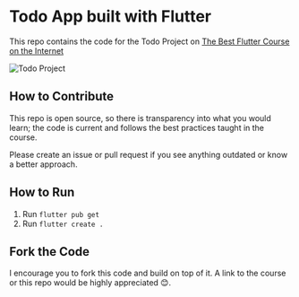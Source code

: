 # Todo App built with Flutter

This repo contains the code for the Todo Project on  [The Best Flutter Course on the Internet](https://www.hungrimind.com/learn/flutter)

![Todo Project](https://www.hungrimind.com/todo-project.png)

## How to Contribute

This repo is open source, so there is transparency into what you would learn; the code is current and follows the best practices taught in the course.

Please create an issue or pull request if you see anything outdated or know a better approach.

## How to Run

1. Run `flutter pub get`
2. Run `flutter create .`

## Fork the Code

I encourage you to fork this code and build on top of it. A link to the course or this repo would be highly appreciated 😊.
